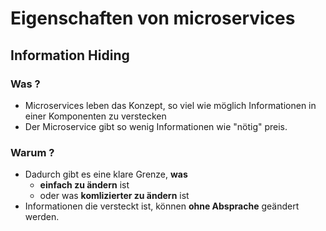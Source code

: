 # Eigenschaften von microservices 

## Information Hiding  

### Was ? 

  * Microservices leben das Konzept, so viel wie möglich Informationen
in einer Komponenten zu verstecken 
  * Der Microservice gibt so wenig Informationen wie "nötig" preis. 

### Warum ? 

  * Dadurch gibt es eine klare Grenze, **was**
    *  **einfach zu ändern** ist
    *  oder was **komlizierter zu ändern** ist
  * Informationen die versteckt ist, können __ohne Absprache__ geändert werden.
 
